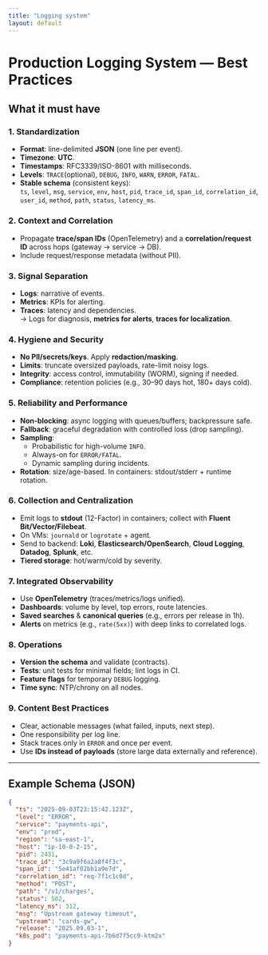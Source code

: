 ```yaml
---
title: "Logging system"
layout: default
---
```


# Production Logging System — Best Practices

## What it must have

### 1. Standardization
- **Format**: line-delimited **JSON** (one line per event).
- **Timezone**: **UTC**.
- **Timestamps**: RFC3339/ISO-8601 with milliseconds.
- **Levels**: `TRACE`(optional), `DEBUG`, `INFO`, `WARN`, `ERROR`, `FATAL`.
- **Stable schema** (consistent keys):  
  `ts`, `level`, `msg`, `service`, `env`, `host`, `pid`, `trace_id`, `span_id`, `correlation_id`, `user_id`, `method`, `path`, `status`, `latency_ms`.

### 2. Context and Correlation
- Propagate **trace/span IDs** (OpenTelemetry) and a **correlation/request ID** across hops (gateway → service → DB).
- Include request/response metadata (without PII).

### 3. Signal Separation
- **Logs**: narrative of events.  
- **Metrics**: KPIs for alerting.  
- **Traces**: latency and dependencies.  
→ Logs for diagnosis, **metrics for alerts**, **traces for localization**.

### 4. Hygiene and Security
- **No PII/secrets/keys**. Apply **redaction/masking**.
- **Limits**: truncate oversized payloads, rate-limit noisy logs.
- **Integrity**: access control, immutability (WORM), signing if needed.
- **Compliance**: retention policies (e.g., 30–90 days hot, 180+ days cold).

### 5. Reliability and Performance
- **Non-blocking**: async logging with queues/buffers; backpressure safe.
- **Fallback**: graceful degradation with controlled loss (drop sampling).
- **Sampling**:  
  - Probabilistic for high-volume `INFO`.  
  - Always-on for `ERROR/FATAL`.  
  - Dynamic sampling during incidents.
- **Rotation**: size/age-based. In containers: stdout/stderr + runtime rotation.

### 6. Collection and Centralization
- Emit logs to **stdout** (12-Factor) in containers; collect with **Fluent Bit/Vector/Filebeat**.
- On VMs: `journald` or `logrotate` + agent.
- Send to backend: **Loki**, **Elasticsearch/OpenSearch**, **Cloud Logging**, **Datadog**, **Splunk**, etc.
- **Tiered storage**: hot/warm/cold by severity.

### 7. Integrated Observability
- Use **OpenTelemetry** (traces/metrics/logs unified).
- **Dashboards**: volume by level, top errors, route latencies.
- **Saved searches** & **canonical queries** (e.g., errors per release in 1h).
- **Alerts** on metrics (e.g., `rate(5xx)`) with deep links to correlated logs.

### 8. Operations
- **Version the schema** and validate (contracts).
- **Tests**: unit tests for minimal fields; lint logs in CI.
- **Feature flags** for temporary `DEBUG` logging.
- **Time sync**: NTP/chrony on all nodes.

### 9. Content Best Practices
- Clear, actionable messages (what failed, inputs, next step).
- One responsibility per log line.
- Stack traces only in `ERROR` and once per event.
- Use **IDs instead of payloads** (store large data externally and reference).

---

## Example Schema (JSON)

```json
{
  "ts": "2025-09-03T23:15:42.123Z",
  "level": "ERROR",
  "service": "payments-api",
  "env": "prod",
  "region": "sa-east-1",
  "host": "ip-10-0-2-15",
  "pid": 2431,
  "trace_id": "3c9a9f6a2a8f4f3c",
  "span_id": "5e41af02bb1a9e7d",
  "correlation_id": "req-7f1c1c0d",
  "method": "POST",
  "path": "/v1/charges",
  "status": 502,
  "latency_ms": 312,
  "msg": "Upstream gateway timeout",
  "upstream": "cards-gw",
  "release": "2025.09.03-1",
  "k8s_pod": "payments-api-7b6d7f5cc9-ktm2x"
}
```